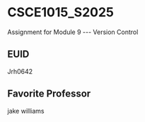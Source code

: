 # CSCE1015_S2025

Assignment for Module 9 --- Version Control


## EUID
Jrh0642
## Favorite Professor
jake williams
